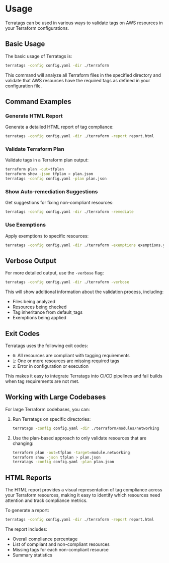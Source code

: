 # Usage

Terratags can be used in various ways to validate tags on AWS resources in your Terraform configurations.

## Basic Usage

The basic usage of Terratags is:

```bash
terratags -config config.yaml -dir ./terraform
```

This command will analyze all Terraform files in the specified directory and validate that AWS resources have the required tags as defined in your configuration file.

## Command Examples

### Generate HTML Report

Generate a detailed HTML report of tag compliance:

```bash
terratags -config config.yaml -dir ./terraform -report report.html
```

### Validate Terraform Plan

Validate tags in a Terraform plan output:

```bash
terraform plan -out=tfplan
terraform show -json tfplan > plan.json
terratags -config config.yaml -plan plan.json
```

### Show Auto-remediation Suggestions

Get suggestions for fixing non-compliant resources:

```bash
terratags -config config.yaml -dir ./terraform -remediate
```

### Use Exemptions

Apply exemptions to specific resources:

```bash
terratags -config config.yaml -dir ./terraform -exemptions exemptions.yaml
```

## Verbose Output

For more detailed output, use the `-verbose` flag:

```bash
terratags -config config.yaml -dir ./terraform -verbose
```

This will show additional information about the validation process, including:

- Files being analyzed
- Resources being checked
- Tag inheritance from default_tags
- Exemptions being applied

## Exit Codes

Terratags uses the following exit codes:

- `0`: All resources are compliant with tagging requirements
- `1`: One or more resources are missing required tags
- `2`: Error in configuration or execution

This makes it easy to integrate Terratags into CI/CD pipelines and fail builds when tag requirements are not met.

## Working with Large Codebases

For large Terraform codebases, you can:

1. Run Terratags on specific directories:
   ```bash
   terratags -config config.yaml -dir ./terraform/modules/networking
   ```

2. Use the plan-based approach to only validate resources that are changing:
   ```bash
   terraform plan -out=tfplan -target=module.networking
   terraform show -json tfplan > plan.json
   terratags -config config.yaml -plan plan.json
   ```

## HTML Reports

The HTML report provides a visual representation of tag compliance across your Terraform resources, making it easy to identify which resources need attention and track compliance metrics.

To generate a report:

```bash
terratags -config config.yaml -dir ./terraform -report report.html
```

The report includes:

- Overall compliance percentage
- List of compliant and non-compliant resources
- Missing tags for each non-compliant resource
- Summary statistics